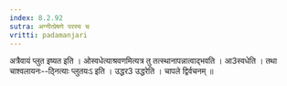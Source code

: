 ```yaml
---
index: 8.2.92
sutra: अग्नीत्प्रेषणे परस्य च
vritti: padamanjari
---
```


 अत्रैवायं प्लुत इष्यत इति । ओस्वधेत्याश्रवणमित्यत्र तु तत्स्थानापन्नात्वाद्भवति । आ3स्वधेति । तथा चाश्वलायनः--ठ्नित्याः प्लुतयःऽ इति । उद्धर3 उद्धरेति । चापले द्विर्वचनम् ॥